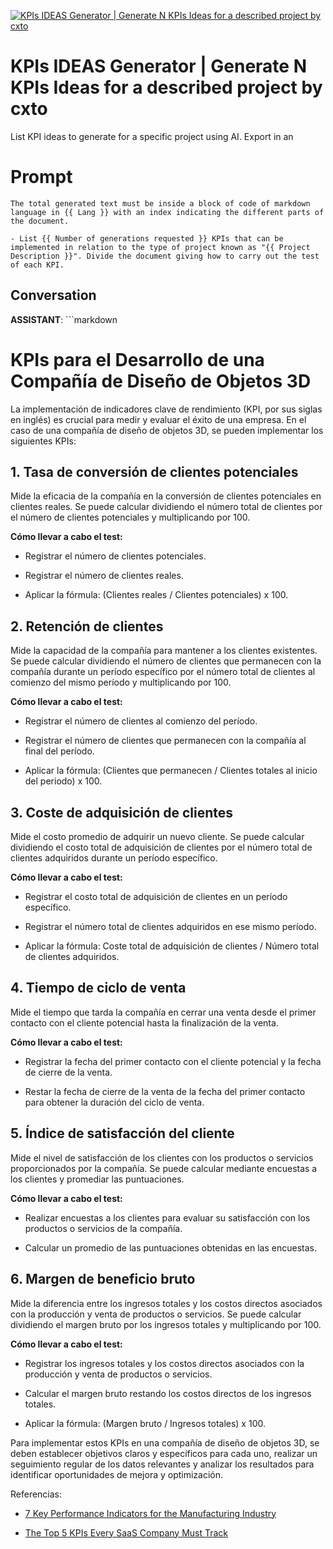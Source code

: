 
[![KPIs IDEAS Generator | Generate N KPIs Ideas for a described project by cxto](https://flow-prompt-covers.s3.us-west-1.amazonaws.com/icon/minimalist/mini_4.png)]()
# KPIs IDEAS Generator | Generate N KPIs Ideas for a described project by cxto 
List KPI ideas to generate for a specific project using AI. Export in an 

# Prompt

```
The total generated text must be inside a block of code of markdown language in {{ Lang }} with an index indicating the different parts of the document. 

- List {{ Number of generations requested }} KPIs that can be implemented in relation to the type of project known as "{{ Project Description }}". Divide the document giving how to carry out the test of each KPI.
```

## Conversation

**ASSISTANT**: ```markdown

# KPIs para el Desarrollo de una Compañía de Diseño de Objetos 3D



La implementación de indicadores clave de rendimiento (KPI, por sus siglas en inglés) es crucial para medir y evaluar el éxito de una empresa. En el caso de una compañía de diseño de objetos 3D, se pueden implementar los siguientes KPIs:



## 1. Tasa de conversión de clientes potenciales

Mide la eficacia de la compañía en la conversión de clientes potenciales en clientes reales. Se puede calcular dividiendo el número total de clientes por el número de clientes potenciales y multiplicando por 100.



**Cómo llevar a cabo el test:**

- Registrar el número de clientes potenciales.

- Registrar el número de clientes reales.

- Aplicar la fórmula: (Clientes reales / Clientes potenciales) x 100.



## 2. Retención de clientes

Mide la capacidad de la compañía para mantener a los clientes existentes. Se puede calcular dividiendo el número de clientes que permanecen con la compañía durante un período específico por el número total de clientes al comienzo del mismo período y multiplicando por 100.



**Cómo llevar a cabo el test:**

- Registrar el número de clientes al comienzo del período.

- Registrar el número de clientes que permanecen con la compañía al final del período.

- Aplicar la fórmula: (Clientes que permanecen / Clientes totales al inicio del periodo) x 100.



## 3. Coste de adquisición de clientes

Mide el costo promedio de adquirir un nuevo cliente. Se puede calcular dividiendo el costo total de adquisición de clientes por el número total de clientes adquiridos durante un período específico.



**Cómo llevar a cabo el test:**

- Registrar el costo total de adquisición de clientes en un período específico.

- Registrar el número total de clientes adquiridos en ese mismo período.

- Aplicar la fórmula: Coste total de adquisición de clientes / Número total de clientes adquiridos.



## 4. Tiempo de ciclo de venta

Mide el tiempo que tarda la compañía en cerrar una venta desde el primer contacto con el cliente potencial hasta la finalización de la venta.



**Cómo llevar a cabo el test:**

- Registrar la fecha del primer contacto con el cliente potencial y la fecha de cierre de la venta.

- Restar la fecha de cierre de la venta de la fecha del primer contacto para obtener la duración del ciclo de venta.



## 5. Índice de satisfacción del cliente

Mide el nivel de satisfacción de los clientes con los productos o servicios proporcionados por la compañía. Se puede calcular mediante encuestas a los clientes y promediar las puntuaciones.



**Cómo llevar a cabo el test:**

- Realizar encuestas a los clientes para evaluar su satisfacción con los productos o servicios de la compañía.

- Calcular un promedio de las puntuaciones obtenidas en las encuestas.



## 6. Margen de beneficio bruto

Mide la diferencia entre los ingresos totales y los costos directos asociados con la producción y venta de productos o servicios. Se puede calcular dividiendo el margen bruto por los ingresos totales y multiplicando por 100.



**Cómo llevar a cabo el test:**

- Registrar los ingresos totales y los costos directos asociados con la producción y venta de productos o servicios.

- Calcular el margen bruto restando los costos directos de los ingresos totales.

- Aplicar la fórmula: (Margen bruto / Ingresos totales) x 100.



Para implementar estos KPIs en una compañía de diseño de objetos 3D, se deben establecer objetivos claros y específicos para cada uno, realizar un seguimiento regular de los datos relevantes y analizar los resultados para identificar oportunidades de mejora y optimización.



Referencias:

- [7 Key Performance Indicators for the Manufacturing Industry](https://www.degreed.com/blog/kpis-for-the-manufacturing-industry)

- [The Top 5 KPIs Every SaaS Company Must Track](https://www.demandwell.com/blog/top-5-kpis-every-saas-company-must-track)

```


